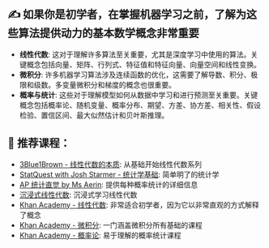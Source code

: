 ## ✍ 如果你是初学者，在掌握机器学习之前，了解为这些算法提供动力的基本数学概念非常重要

- **线性代数**: 这对于理解许多算法至关重要，尤其是深度学习中使用的算法。关键概念包括向量、矩阵、行列式、特征值和特征向量、向量空间和线性变换。
- **微积分**: 许多机器学习算法涉及连续函数的优化，这需要了解导数、积分、极限和级数。多变量微积分和梯度的概念也很重要。
- **概率与统计**: 这些对于理解模型如何从数据中学习和进行预测至关重要。关键概念包括概率论、随机变量、概率分布、期望、方差、协方差、相关性、假设检验、置信区间、最大似然估计和贝叶斯推理。

## 🔖 推荐课程：

- [3Blue1Brown - 线性代数的本质](https://www.youtube.com/watch?v=fNk_zzaMoSs&list=PLZHQObOWTQDPD3MizzM2xVFitgF8hE_ab): 从基础开始线性代数系列
- [StatQuest with Josh Starmer - 统计学基础](https://www.youtube.com/watch?v=qBigTkBLU6g&list=PLblh5JKOoLUK0FLuzwntyYI10UQFUhsY9): 简单明了的统计学
- [AP 统计直觉 by Ms Aerin](https://automata88.medium.com/list/cacc224d5e7d): 提供每种概率统计的详细信息
- [沉浸式线性代数](https://immersivemath.com/ila/learnmore.html): 沉浸式学习线性代数
- [Khan Academy - 线性代数](https://www.khanacademy.org/math/linear-algebra): 非常适合初学者，因为它以非常直观的方式解释了概念
- [Khan Academy - 微积分](https://www.khanacademy.org/math/calculus-1): 一门涵盖微积分所有基础的课程
- [Khan Academy - 概率论](https://www.khanacademy.org/math/statistics-probability): 易于理解的概率统计课程



